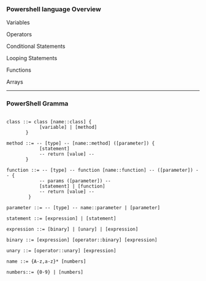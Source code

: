 ### Powershell language Overview

Variables

Operators

Conditional Statements

Looping Statements

Functions

Arrays

---
### PowerShell Gramma

```

class ::= class [name::class] {
            [variable] | [method]
       }

method ::= -- [type] -- [name::method] ([parameter]) {
            [statement]
            -- return [value] --
       }

function ::= -- [type] -- function [name::function] -- ([parameter]) -- {
            -- params ([parameter]) -- 
            [statement] | [function]
            -- return [value] --
        }

parameter ::= -- [type] -- name::parameter | [parameter]

statement ::= [expression] | [statement]

expression ::= [binary] | [unary] | [expression] 

binary ::= [expression] [operator::binary] [expression]

unary ::= [operator::unary] [expression]

name ::= {A-z,a-z}* [numbers]

numbers::= {0-9} | [numbers]
```